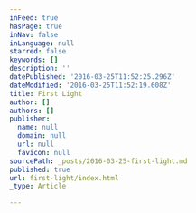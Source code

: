 ```yaml
---
inFeed: true
hasPage: true
inNav: false
inLanguage: null
starred: false
keywords: []
description: ''
datePublished: '2016-03-25T11:52:25.296Z'
dateModified: '2016-03-25T11:52:19.608Z'
title: First Light
author: []
authors: []
publisher:
  name: null
  domain: null
  url: null
  favicon: null
sourcePath: _posts/2016-03-25-first-light.md
published: true
url: first-light/index.html
_type: Article

---
```

